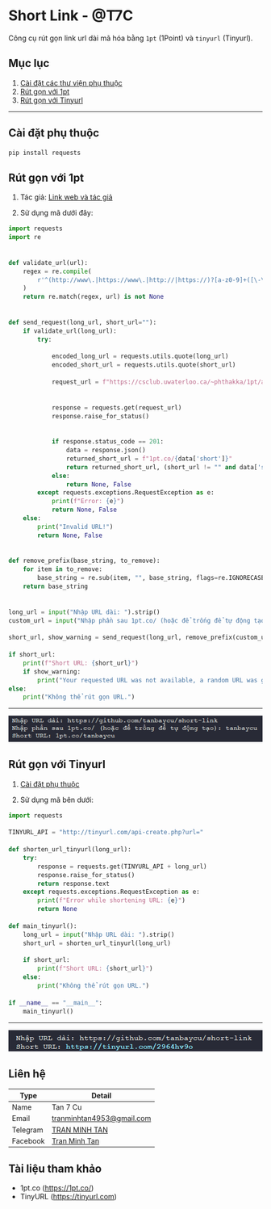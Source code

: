 # Short Link - @T7C

Công cụ rút gọn link url dài mã hóa bằng `1pt` (1Point) và `tinyurl` (Tinyurl).


## Mục lục
1. [Cài đặt các thư viện phụ thuộc](#cài-đặt-phụ-thuộc)
2. [Rút gọn với 1pt](#rút-gọn-với-1pt)
3. [Rút gọn với Tinyurl](#rút-gọn-với-tinyurl)

---

## Cài đặt phụ thuộc
```bash
pip install requests
```

## Rút gọn với 1pt
1. Tác giả: [Link web và tác giả](https://1pt.co/)

2. Sử dụng mã dưới đây:
```python
import requests
import re


def validate_url(url):
    regex = re.compile(
        r'^(http://www\.|https://www\.|http://|https://)?[a-z0-9]+([\-\.]{1}[a-z0-9]+)*\.[a-z]{2,}(:[0-9]{1,5})?(\/.*)?$'
    )
    return re.match(regex, url) is not None


def send_request(long_url, short_url=""):
    if validate_url(long_url):
        try:
   
            encoded_long_url = requests.utils.quote(long_url)
            encoded_short_url = requests.utils.quote(short_url)
            
            request_url = f"https://csclub.uwaterloo.ca/~phthakka/1pt/addURL.php?url={encoded_long_url}&cu={encoded_short_url}"


            response = requests.get(request_url)
            response.raise_for_status()


            if response.status_code == 201:
                data = response.json()
                returned_short_url = f"1pt.co/{data['short']}"
                return returned_short_url, (short_url != "" and data['short'] != short_url)
            else:
                return None, False
        except requests.exceptions.RequestException as e:
            print(f"Error: {e}")
            return None, False
    else:
        print("Invalid URL!")
        return None, False


def remove_prefix(base_string, to_remove):
    for item in to_remove:
        base_string = re.sub(item, "", base_string, flags=re.IGNORECASE)
    return base_string


long_url = input("Nhập URL dài: ").strip()
custom_url = input("Nhập phần sau 1pt.co/ (hoặc để trống để tự động tạo): ").strip()

short_url, show_warning = send_request(long_url, remove_prefix(custom_url, ["1pt.co/", "/", "\\?"]))

if short_url:
    print(f"Short URL: {short_url}")
    if show_warning:
        print("Your requested URL was not available, a random URL was generated.")
else:
    print("Không thể rút gọn URL.")

```
---
![example](images/1pt.png)

## Rút gọn với Tinyurl
1. [Cài đặt phụ thuộc](#cài-đặt-phụ-thuộc)

2. Sử dụng mã bên dưới:
```python
import requests

TINYURL_API = "http://tinyurl.com/api-create.php?url="

def shorten_url_tinyurl(long_url):
    try:
        response = requests.get(TINYURL_API + long_url)
        response.raise_for_status()
        return response.text
    except requests.exceptions.RequestException as e:
        print(f"Error while shortening URL: {e}")
        return None

def main_tinyurl():
    long_url = input("Nhập URL dài: ").strip()
    short_url = shorten_url_tinyurl(long_url)

    if short_url:
        print(f"Short URL: {short_url}")
    else:
        print("Không thể rút gọn URL.")

if __name__ == "__main__":
    main_tinyurl()

```
---
![example](images/tiny.png)

## Liên hệ
| Type    | Detail                     |
|---------|----------------------------|
| Name    | Tan 7 Cu                   |
| Email   | [tranminhtan4953@gmail.com](mailto:[tranminhtan4953@gmail.com) |
| Telegram| [TRAN MINH TAN](t.me/tanbaycu)                 |
| Facebook| [Tran Minh Tan](https://facebook.com/tanbaycu) |


## Tài liệu tham khảo
- 1pt.co (https://1pt.co/)
- TinyURL (https://tinyurl.com)

